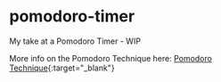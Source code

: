 # pomodoro-timer

My take at a Pomodoro Timer - WIP

More info on the Pomodoro Technique here: [Pomodoro Technique](https://en.wikipedia.org/wiki/Pomodoro_Technique){:target="_blank"}
